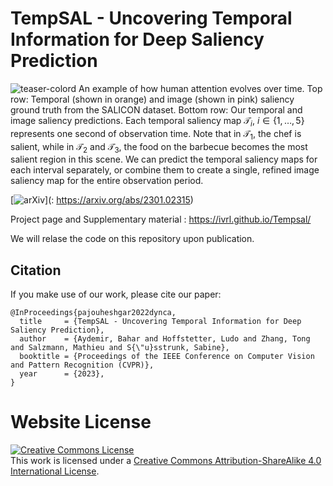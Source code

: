 # TempSAL - Uncovering Temporal Information for Deep Saliency Prediction

![teaser-colord](https://user-images.githubusercontent.com/16324609/226619656-7aca1b74-0746-4524-9a5b-cd71698d30ce.png)
An example of how human attention evolves over time. Top row: Temporal (shown in orange) and image (shown in pink) saliency ground truth from the SALICON dataset. Bottom row: Our temporal and image saliency predictions. Each temporal saliency map $\mathcal{T}_i$, $i \in \{1,\ldots,5\}$ represents one second of observation time. Note that in $\mathcal{T}_1$, the chef is salient, while in  $\mathcal{T}_2$ and  $\mathcal{T}_3$, the food on the barbecue becomes the most salient region in this scene. We can predict the temporal saliency maps for each interval separately, or combine them to create a single, refined image saliency map for the entire observation period.  





[![arXiv](https://img.shields.io/badge/arXiv-2301.02315-b31b1b.svg)](: https://arxiv.org/abs/2301.02315)

Project page and Supplementary material : https://ivrl.github.io/Tempsal/

We will relase the code on this repository upon publication.

## Citation

If you make use of our work, please cite our paper:

```
@InProceedings{pajouheshgar2022dynca,
  title     = {TempSAL - Uncovering Temporal Information for Deep Saliency Prediction},
  author    = {Aydemir, Bahar and Hoffstetter, Ludo and Zhang, Tong and Salzmann, Mathieu and S{\"u}sstrunk, Sabine},
  booktitle = {Proceedings of the IEEE Conference on Computer Vision and Pattern Recognition (CVPR)},
  year      = {2023},
}
```








# Website License
<a rel="license" href="http://creativecommons.org/licenses/by-sa/4.0/"><img alt="Creative Commons License" style="border-width:0" src="https://i.creativecommons.org/l/by-sa/4.0/88x31.png" /></a><br />This work is licensed under a <a rel="license" href="http://creativecommons.org/licenses/by-sa/4.0/">Creative Commons Attribution-ShareAlike 4.0 International License</a>.
